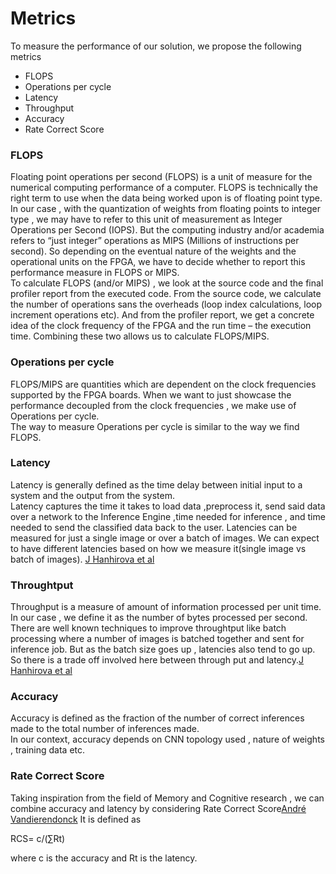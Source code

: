 # Metrics

To measure the performance of our solution, we propose the following metrics 
- FLOPS
- Operations per cycle
- Latency
- Throughput
- Accuracy
- Rate Correct Score

### FLOPS

Floating point operations per second (FLOPS) is a  unit of measure for the numerical computing performance of a computer. FLOPS is technically the right term to use when the data being worked upon is of floating point type.  
In our case , with the quantization of weights from floating points  to integer type , we may have to refer to this unit of measurement as Integer Operations per Second (IOPS).
But the computing  industry and/or academia refers to “just integer” operations as MIPS (Millions of instructions per second). So depending on the eventual nature of the weights and the operational units on the FPGA, 
we have to decide whether to report this performance measure in FLOPS or MIPS.  
To calculate FLOPS (and/or MIPS) , we look at the source code and the final profiler report from the executed code. 
From the source code, we calculate the number of operations sans the overheads (loop index calculations, loop increment operations etc). And from the profiler report, we get a concrete idea of the clock frequency of the FPGA and the run time – the execution time. Combining these two allows us to calculate  FLOPS/MIPS. 

### Operations per cycle
FLOPS/MIPS are quantities which are dependent on the clock frequencies supported by the FPGA boards. 
When we want to just showcase the performance decoupled from the clock frequencies , we make use of Operations per cycle.  
The way to measure Operations per cycle is similar to the way we find FLOPS.

### Latency
Latency is generally defined as the time delay between initial input to a system and the output from the system.  
Latency captures the time it takes to load  data ,preprocess it, send said data over a network to the Inference Engine ,time needed for inference , and time needed to send the classified data back to the user. 
Latencies can be measured for just a single image or over a batch of images. We can expect to have different latencies based on how we measure it(single image vs batch of images).
[J Hanhirova et al][1]

### Throughtput
Throughput is  a measure of amount of information processed per unit time. In our case , we define it as the number of bytes processed per second.  
There are well known techniques to improve throughtput like batch processing where a number of images is batched together and sent for inference job. 
But as the batch size goes up , latencies also tend to go up. So there is a trade off involved here between through put and latency.[J Hanhirova et al][1]


### Accuracy
Accuracy is defined as the fraction of the number of correct inferences made to the total number of inferences made.  
In our context, accuracy depends on CNN topology used , nature of weights , training data etc. 


### Rate Correct Score
Taking inspiration from the field of Memory and  Cognitive research , we can combine accuracy and latency by considering Rate Correct Score[André Vandierendonck][2] 
It is defined as   

RCS= c/(∑Rt)

where c is the accuracy and Rt is the latency. 







[1]: https://arxiv.org/pdf/1803.09492.pdf
[2]: https://rdcu.be/brvnb
